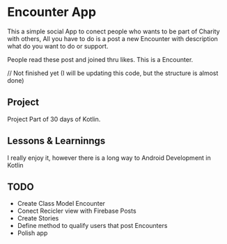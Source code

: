 # Encounter App

This a simple social App to conect people who wants to be part of Charity with others,
All you have to do is a post a new Encounter with description what do you want to do or support.

People read these post and joined thru likes.
This is a Encounter.

// Not finished yet (I will be updating this code, but the structure is almost done)

<h2> Project </h2>

Project Part of 30 days of Kotlin.

<h2> Lessons & Learninngs </h2
It was my first touch with Kotlin I really appreciate this new Modern programming Language strengths like Expressiveness (lambdas,
coroutines, named parameters to Android Libraries in some cases I was tempted to use Java code in the project which is another strength
ok Kotlin Interoperability.

I really enjoy it, however there is a long way to Android Development in Kotlin 

<h2> TODO </h2>

- Create Class Model Encounter
- Conect Recicler view with Firebase Posts
- Create Stories
- Define method to qualify users that post Encounters
- Polish app
